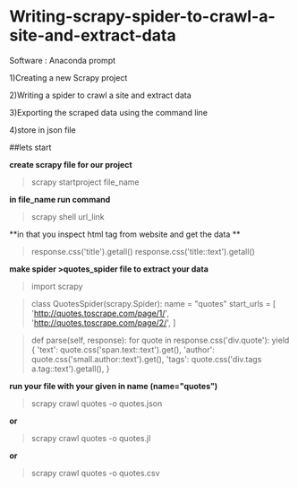 # Writing-scrapy-spider-to-crawl-a-site-and-extract-data

Software : Anaconda prompt 

1)Creating a new Scrapy project

2)Writing a spider to crawl a site and extract data

3)Exporting the scraped data using the command line

4)store in json file

##lets start

**create scrapy file for our project**

>  scrapy startproject file_name

**in file_name run command**

> scrapy shell url_link

**in that you inspect html tag from website and get the data **

>response.css('title').getall()
>response.css('title::text').getall()

**make spider >quotes_spider file to extract your data**

>import scrapy


>class QuotesSpider(scrapy.Spider):
>    name = "quotes"
>    start_urls = [
>        'http://quotes.toscrape.com/page/1/',
>        'http://quotes.toscrape.com/page/2/',
>    ]

>   def parse(self, response):
>       for quote in response.css('div.quote'):
>            yield {
>                'text': quote.css('span.text::text').get(),
>                'author': quote.css('small.author::text').get(),
>                'tags': quote.css('div.tags a.tag::text').getall(),
>            }

**run your file with your given in name (name="quotes")**

>scrapy crawl quotes -o quotes.json

**or**

>scrapy crawl quotes -o quotes.jl

**or**

>scrapy crawl quotes -o quotes.csv
